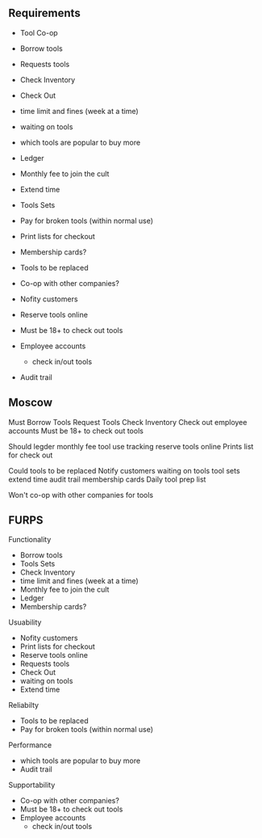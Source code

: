 ## Requirements

* Tool Co-op
* Borrow tools
* Requests tools
* Check Inventory
* Check Out
* time limit and fines (week at a time)
* waiting on tools
* which tools are popular to buy more
* Ledger
* Monthly fee to join the cult
* Extend time
* Tools Sets
* Pay for broken tools (within normal use)
* Print lists for checkout
* Membership cards?
* Tools to be replaced
* Co-op with other companies?
* Nofity customers
* Reserve tools online
* Must be 18+ to check out tools
* Employee accounts
  * check in/out tools
  
* Audit trail

## Moscow
Must
Borrow Tools
Request Tools
Check Inventory
Check out
employee accounts
Must be 18+ to check out tools

Should
legder
monthly fee
tool use tracking
reserve tools online
Prints list for check out

Could
tools to be replaced
Notify customers
waiting on tools
tool sets
extend time
audit trail
membership cards
Daily tool prep list

Won't
co-op with other companies for tools

## FURPS
Functionality
* Borrow tools
* Tools Sets
* Check Inventory
* time limit and fines (week at a time)
* Monthly fee to join the cult
* Ledger
* Membership cards?
  

Usuability
* Nofity customers
* Print lists for checkout
* Reserve tools online
* Requests tools
* Check Out
* waiting on tools
* Extend time

Reliabilty
* Tools to be replaced
* Pay for broken tools (within normal use)

Performance
* which tools are popular to buy more
* Audit trail

Supportability
* Co-op with other companies?
* Must be 18+ to check out tools
* Employee accounts
  * check in/out tools
